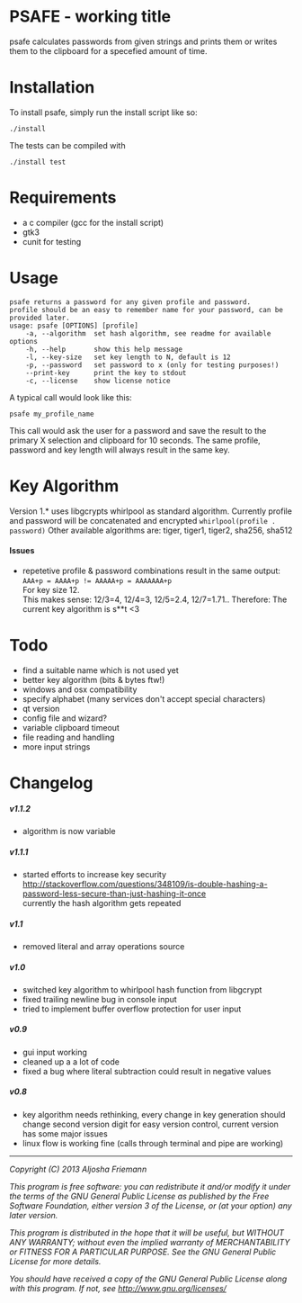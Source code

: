 PSAFE - working title
=====================

psafe calculates passwords from given strings and prints them or writes them to
the clipboard for a specefied amount of time.   

Installation
============

To install psafe, simply run the install script like so:   

```
./install   
```

The tests can be compiled with

```
./install test
```

Requirements
============

- a c compiler (gcc for the install script)
- gtk3
- cunit for testing

Usage
=====

```
psafe returns a password for any given profile and password.
profile should be an easy to remember name for your password, can be provided later.
usage: psafe [OPTIONS] [profile]
    -a, --algorithm  set hash algorithm, see readme for available options
    -h, --help       show this help message
    -l, --key-size   set key length to N, default is 12
    -p, --password   set password to x (only for testing purposes!)
    --print-key      print the key to stdout
    -c, --license    show license notice
```

A typical call would look like this:   

```psafe my_profile_name```   

This call would ask the user for a password and save the result to the primary X
selection and clipboard for 10 seconds. The same profile, password and key length will always result in the same key.

Key Algorithm
=============

Version 1.* uses libgcrypts whirlpool as standard algorithm. Currently profile and password
will be concatenated and encrypted 
```whirlpool(profile . password)```
Other available algorithms are: tiger, tiger1, tiger2, sha256, sha512   

#### Issues

* repetetive profile & password combinations result in the same output: 
  ```AAA+p = AAAA+p != AAAAA+p = AAAAAAA+p```   
  For key size 12.   
  This makes sense: 12/3=4, 12/4=3, 12/5=2.4, 12/7=1.71..
  Therefore: The current key algorithm is s**t <3


Todo
====

- find a suitable name which is not used yet   
- better key algorithm (bits & bytes ftw!)    
- windows and osx compatibility
- specify alphabet (many services don't accept special characters)   
- qt version
- config file and wizard?
- variable clipboard timeout
- file reading and handling
- more input strings

Changelog
=========

##### v1.1.2
- algorithm is now variable

##### v1.1.1
- started efforts to increase key security    
  http://stackoverflow.com/questions/348109/is-double-hashing-a-password-less-secure-than-just-hashing-it-once   
  currently the hash algorithm gets repeated

##### v1.1
- removed literal and array operations source

##### v1.0   
- switched key algorithm to whirlpool hash function from libgcrypt
- fixed trailing newline bug in console input
- tried to implement buffer overflow protection for user input

##### v0.9   
- gui input working
- cleaned up a a lot of code
- fixed a bug where literal subtraction could result in negative values

##### v0.8   
- key algorithm needs rethinking, every change in key generation should change
  second version digit for easy version control, current version has some major
  issues
- linux flow is working fine (calls through terminal and pipe are working)   

----

*Copyright (C) 2013 Aljosha Friemann*

*This program is free software: you can redistribute it and/or modify*
*it under the terms of the GNU General Public License as published by*
*the Free Software Foundation, either version 3 of the License, or*
*(at your option) any later version.*

*This program is distributed in the hope that it will be useful,*
*but WITHOUT ANY WARRANTY; without even the implied warranty of*
*MERCHANTABILITY or FITNESS FOR A PARTICULAR PURPOSE.  See the*
*GNU General Public License for more details.*

*You should have received a copy of the GNU General Public License*
*along with this program.  If not, see http://www.gnu.org/licenses/*
